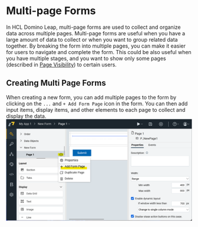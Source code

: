 # Multi-page Forms

In HCL Domino Leap, multi-page forms are used to collect and organize data across multiple pages. Multi-page forms are
useful when you have a large amount of data to collect or when you want to group related data together. By breaking the
form into multiple pages, you can make it easier for users to navigate and complete the form. This could be also useful
when you have multiple stages, and you want to show only some pages (described
in [Page Visibility](/basics/visibility_page)) to certain users.

## Creating Multi Page Forms

When creating a new form, you can add multiple pages to the form by clicking on the `...` and `+ Add Form Page` icon in
the form. You can
then add input items, display items, and other elements to each page to collect and display the data.
![img_17.png](img_17.png)
